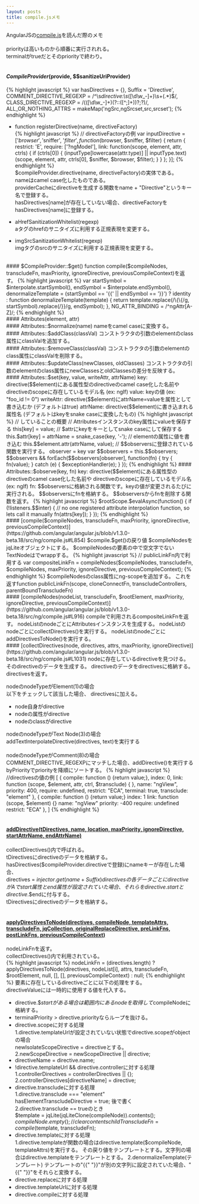 ```yaml
---
layout: posts
title: compile.jsメモ 
---
```

AngularJSの[compile.js](https://github.com/angular/angular.js/blob/v1.3.0-beta.18/src/ng/compile.js)を読んだ際のメモ   
<br/>
priorityは高いものから順番に実行されれる。   
terminalがtrueだとそのpriorityで終わり。    
<br/>
#### $CompileProvider($provide, $$sanitizeUriProvider)   
{% highlight javascript %}
var hasDirectives = {},
    Suffix = 'Directive',
    COMMENT_DIRECTIVE_REGEXP = /^\s*directive\:\s*([\d\w_\-]+)\s+(.*)$/,
    CLASS_DIRECTIVE_REGEXP = /(([\d\w_\-]+)(?:\:([^;]+))?;?)/,
    ALL_OR_NOTHING_ATTRS = makeMap('ngSrc,ngSrcset,src,srcset');
{% endhighlight %}   
* function registerDirective(name, directiveFactory)   
{% highlight javascript %}
// directiveFactoryの例
var inputDirective = ['$browser', '$sniffer', '$filter', function($browser, $sniffer, $filter) {
  return {
    restrict: 'E',
    require: ['?ngModel'],
    link: function(scope, element, attr, ctrls) {
      if (ctrls[0]) {
        (inputType[lowercase(attr.type)] || inputType.text)(scope, element, attr, ctrls[0], $sniffer,
                                                            $browser, $filter);
      }
    }
  };
}];
{% endhighlight %}   
$compileProvider.directive(name, directiveFactory)の実体である。   
nameはcamel case化したものである。   
providerCacheにdirectiveを生成する関数をname + "Directive"というキー名で登録する。    
hasDirectives[name]が存在していない場合、directiveFactoryをhasDirectives[name]に登録する。
  
* aHrefSanitizationWhitelist(regexp)    
aタグのhrefのサニタイズに利用する正規表現を変更する。   
  
* imgSrcSanitizationWhitelist(regexp)    
imgタグのsrcのサニタイズに利用する正規表現を変更する。


<br/>
#### $CompileProvider::$get()        
function compile($compileNodes, transcludeFn, maxPriority, ignoreDirective,
                        previousCompileContext)を返す。   
{% highlight javascript %}
var startSymbol = $interpolate.startSymbol(),
    endSymbol = $interpolate.endSymbol(),
    denormalizeTemplate = (startSymbol == '{{' || endSymbol  == '}}')
        ? identity
        : function denormalizeTemplate(template) {
          return template.replace(/\{\{/g, startSymbol).replace(/}}/g, endSymbol);
    },
    NG_ATTR_BINDING = /^ngAttr[A-Z]/;
{% endhighlight %}   
<br/>
#### Attributes(element, attr)   
<br/>
#### Attributes::$normalize(name)  
nameをcamel caseに変換する。    
<br/>
#### Attributes::$addClass(classVal)     
コンストラクタの引数のelementのclass属性にclassValを追加する。       
<br/>
#### Attributes::$removeClass(classVal)     
コンストラクタの引数のelementのclass属性にclassValを削除する。       
<br/>
#### Attributes::$updateClass(newClasses, oldClasses)     
コンストラクタの引数のelementのclass属性にnewClassesとoldClassesの差分を反映する。        
<br/>
#### Attributes::$set(key, value, writeAttr, attrName)     
key: directive($$element)にある属性型のdirectiveのcamel case化した名前や     
     directiveのscopeに存在しているモデル名 (ex: ngIf)    
value: keyの値 (ex: "foo_id != 0")   
writeAttr: directive($$element)にattrName=valueを属性として書き込むか (デフォルトはtrue)         
attrName: directive($$element)に書き込まれる属性名 (デフォルトはkeyをsnake caseに変換したもの)
{% highlight javascript %}
// していることの概要
// Attributesインスタンスのkey属性にvalueを保存する
this[key] = value;    
// $attrにkeyをキーとしてsnake caseにして保存する
this.$attr[key] = attrName = snake_case(key, '-');
// elementの属性に値を書き込む
this.$$element.attr(attrName, value);
// $$observersに登録されている関数を実行する。
observer = key
var $$observers = this.$$observers;
$$observers && forEach($$observers[observer], function(fn) {
    try {
        fn(value);
    } catch (e) {
        $exceptionHandler(e);
    }
});
{% endhighlight %}   
#### Attributes::$observe(key, fn)   
key: directive($$element)にある属性型のdirectiveのcamel case化した名前や     
     directiveのscopeに存在しているモデル名 (ex: ngIf)    
fn: $$observersに格納される関数です。keyの値が変更されるたびに実行される。    
$$observersにfnを格納する。     
$$observersからfnを削除する関数を返す。    
{% highlight javascript %}
$rootScope.$evalAsync(function() {
    if (!listeners.$$inter) {
        // no one registered attribute interpolation function, so lets call it manually
        fn(attrs[key]);
    }
});
{% endhighlight %}   
<br />
####  [compile($compileNodes, transcludeFn, maxPriority, ignoreDirective, previousCompileContext)](https://github.com/angular/angular.js/blob/v1.3.0-beta.18/src/ng/compile.js#L854)
$compile.$get()の戻り値      
$compileNodesをjqLiteオブジェクトにする。    
$compileNodesの要素の中で空文字でないTextNodeは<span>でwrappする。     
{% highlight javascript %}
// publicLinkFn内で利用する
var compositeLinkFn = compileNodes($compileNodes, transcludeFn, $compileNodes,
                                       maxPriority, ignoreDirective, previousCompileContext);
{% endhighlight %}   
$compileNodesのclass属性にng-scopeを追加する。           
これを返すfunction publicLinkFn(scope, cloneConnectFn, transcludeControllers, parentBoundTranscludeFn)
<br />
#### [compileNodes(nodeList, transcludeFn, $rootElement, maxPriority, ignoreDirective, previousCompileContext)](https://github.com/angular/angular.js/blob/v1.3.0-beta.18/src/ng/compile.js#L916)    
compileで利用されるcompositeLinkFnを返す。     
nodeListのnodeごとにAttributesインスタンスを生成する。    
nodeListのnodeごとにcollectDirectives()を実行する。    
nodeListのnodeごとにaddDirectivesToNode()を実行する。    
<br/>
#### [collectDirectives(node, directives, attrs, maxPriority, ignoreDirective)](https://github.com/angular/angular.js/blob/v1.3.0-beta.18/src/ng/compile.js#L1031)    
nodeに存在しているdirectiveを見つける。      
そのdirectiveのデータを生成する。      
directiveのデータをdirectivesに格納する。    
directivesを返す。    
     
nodeのnodeTypeがElement(1)の場合     
以下をチェックして該当した場合、 directivesに加える。

* node自身がdirective
* nodeの属性がdirective
* nodeのclassがdirective
  

nodeのnodeTypeがText Node(3)の場合     
addTextInterpolateDirective(directives, text)を実行する    
<br/>
nodeのnodeTypeがComment(8)の場合     
COMMENT_DIRECTIVE_REGEXPにマッチした場合、addDirective()を実行する     
byPriorityでpriorityを降順にソートする。
{% highlight javascript %}
//directivesの値の例
[
    {
        compile: function () {return value;},
        index: 0,
        link: function (scope, $element, attr, ctrl, $transclude) { },
        name: "ngView",
        priority: 400,
        require: undefined,
        restrict: "ECA",
        terminal: true,
        transclude: "element"
    },
    {
        compile: function () {return value;}
        index: 1
        link: function (scope, $element) {}
        name: "ngView"
        priority: -400
        require: undefined
        restrict: "ECA"
    },
]
{% endhighlight %}   
<br />
####  [addDirective(tDirectives, name, location, maxPriority, ignoreDirective, startAttrName, endAttrName)](https://github.com/angular/angular.js/blob/v1.3.0-beta.18/src/ng/compile.js#L1654)
collectDirectives()内で呼ばれる。     
tDirectivesにdirectiveのデータを格納する。    
hasDirectives($compileProvider.directiveで登録)にnameキーが存在した場合、    
directives = $injector.get(name + Suffix)    
directivesの各データごとにdirectiveがAでstart属性とend属性が設定されていた場合、それらをdirective.$$startとdirective.$$endに付与する。       
tDirectivesにdirectiveのデータを格納する。    
<br />
#### [applyDirectivesToNode(directives, compileNode, templateAttrs, transcludeFn, jqCollection, originalReplaceDirective, preLinkFns, postLinkFns, previousCompileContext)](https://github.com/angular/angular.js/blob/v1.3.0-beta.18/src/ng/compile.js#L1190)     
nodeLinkFnを返す。             
collectDirectives()内で利用されている。    
{% highlight javascript %}
nodeLinkFn = (directives.length)
            ? applyDirectivesToNode(directives, nodeList[i], attrs, transcludeFn, $rootElement,
              null, [], [], previousCompileContext)
                          : null;
{% endhighlight %}
要素に存在しているdirectiveごとに以下の処理をする。   
directiveValueには一時的に使用する値を代入する。     

* directive.$$startがある場合は範囲内にあるnodeを取得して$compileNodeに格納する。
* terminalPriority > directive.priorityならループを抜ける。  
* directive.scopeに対する処理   
1.directive.templateUrlが設定されていない状態でdirective.scopeがobjectの場合   
newIsolateScopeDirective = directiveとする。   
2.newScopeDirective = newScopeDirective || directive;  
* directiveName = directive.name;   
* !directive.templateUrl && directive.controllerに対する処理    
1.controllerDirectives = controllerDirectives || {};    
2.controllerDirectives[directiveName] = directive;
* directive.transcludeに対する処理   
1.directive.transclude === "element"    
hasElementTranscludeDirective = true;
  後で書く    
2.directive.transclude == trueのとき   
  $template = jqLite(jqLiteClone(compileNode)).contents();   
  $compileNode.empty(); // clear contents  
  childTranscludeFn = compile($template, transcludeFn);    
* directive.templateに対する処理   
1.directive.templateが関数の場合はdirective.template($compileNode, templateAttrs)を実行する。
その戻り値をテンプレートとする。文字列の場合はdirective.templateをテンプレートとする。
2.denormalizeTemplate(テンプレート)
テンプレートの"\{\{" "\}\}"が別の文字列に設定されていた場合、"\{\{" "\}\}"をそれらと変換する。    
* directive.replaceに対する処理   
* directive.templateUrlに対する処理    
* directive.compileに対する処理   


